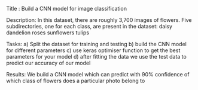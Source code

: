 Title : Build a CNN model for image classification

Description: In this dataset, there are roughly 3,700 images of flowers. Five subdirectories, one for each class, are present in the dataset: 
 daisy
 dandelion
 roses
 sunflowers
 tulips

Tasks: a) Split the dataset for training and testing
       b) build the   CNN model for different parameters
       c) use keras optimiser function to get the best parameters for your model
       d) after fitting the data we use the test data to predict our accuracy of our model

Results: We build a CNN model which can predict with 90% confidence of which class of flowers does a particular photo belong to
